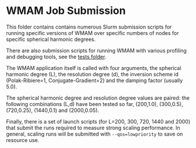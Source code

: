 WMAM Job Submission
===================

This folder contains contains numerous Slurm submission scripts
for running specific versions of WMAM over specific numbers of nodes
for specific spherical harmonic degrees.

There are also submission scripts for running WMAM with various profiling
and debugging tools, see the [tests folder](./tests).

The WMAM application itself is called with four arguments, the spherical harmonic degree (L),
the resolution degree (d), the inversion scheme id (Polak-Ribiere=1, Conjugate-Gradient=2)
and the damping factor (usually 5.0).

The spherical harmonic degree and resolution degree values are paired:
the following combinations (L,d) have been tested so far, (200,1.0), (300,0.5),
(720,0.25), (1440,0.1) and (2000,0.05).

Finally, there is a set of launch scripts (for L=200, 300, 720, 1440 and 2000)
that submit the runs required to measure strong scaling performance. In general,
scaling runs will be submitted with `--qos=lowpriority` to save on resource use.